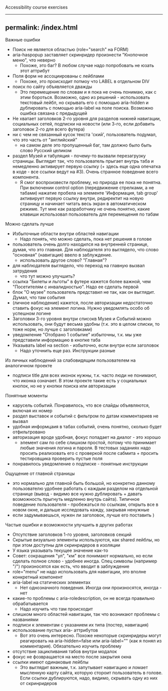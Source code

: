 Accessibility course exercises

---
permalink: /index.html
---

Важные ошибки

* Поиск не является областью (role="search" на FORM)
* aria-haspopup заставляет скринридер произнести "Кнопочное меню", что неверно
  * Похоже, это баг? В любом случае надо попробовать не юзать этот аттрибут
* Поля форм не ассоциированы с лейблами
  * Похоже, это происходит потмоу что LABEL в отдельном DIV
* поиск по сайту объявляется дважды 
  * Это перемещение по словам и я пока не очень понимаю, как с этим бороться. Возможно, одно из решений - использовать текстовый лейбл, но скрывать его с помощью aria-hidden и дублировать с помощью aria-label на поле поиска. Возможно ошибка связана с предыдущей
* Не хватает заголовков 2-го уровня для разделов нижней навигации, социальных сетей, подписки на новости (или 3-го, если добавить заголовок 2-го для всего футера)
* ни с чем не связанный кусок текста 'ский', пользователь подумал, что это часть от "английский" 
  * на самом деле это пропущенный баг, там должно было быть слово Русский целиком
* раздел Музей и табуляция - почему-то вызвали перезагрузку страницы. Выглядит так, что пользователь прыгает внутрь таба и немедленно активирует первую ссылку (+ здесь еще одна опечатка в коде - все ссылки ведут на #3). Очень странное поведение всего компонента.
  * Я смог воспроизвести проблему, но природа ее пока не понятна. При включении control option (передвижение стрелками, а не табами) нажатие пробела на элементе 'Информация, tab group' активирует первую ссылку внутри, редиректит на новую страницу и начинает читать весь экран в автоматическом режиме. Тут мне как разработчику не очень понятно, какие клавиши использовал пользователь для перемещения по табам

Можно сделать лучше

* Избыточные области внутри областей навигации
  * Надо понять, что можно сделать, пока нет решения в голове
* пользователь очень долго находился на внутренней странице, думая, что это главная. Для наблюдателя это выглядело, что слово "основная" (навигация) ввело в заблуждение.
  * использовать другое слово? "Главная"?
* для наблюдателя выглядело, что переход на главную вызвал затрудения
  * что тут можно улучшить?
* ссылка "Билеты и льготы" в футере кажется более важной, чем "Посетителям с инвалидностью". Надо ее сделать первой
* блок "О музее" пользователь представил не так, как он выглядит. Думал, что там события
* (личное наблюдение) кажется, после авторизации недостаточно ставить фокус на элемент логина. Нужно уведомлять особо об успешном логине
* Заголовки 3-го уровня внутри списокв Музея и Событий можно использовать, они будут весьма удобны (т.к. это в целом списки, то тоже норм, но лучше с заголовками)
* уведомление "Отобрано 1 событие" избыточны, т.к. мы уже представили информацию в кнопке таба
* Указывать label на section - избыточно, если внутри если заголовок
  * Надо уточнить еще раз. Инструкции разные

Из личных наблюдений за слабовидящим пользователем на аналогичном проекте
* подписи title для всех иконок нужны, т.к. часто люди не понимают, что иконка означает. В этом проекте такие есть у социальных кнопок, но не у кнопки поиска или авторизации

Понятные моменты

* карусель событий. Понравилось, что все слайды объявляются, включая их номер
* раздел выставок и событий с фильтром по датам комментариев не вызвал
* удобная информцаия в табах событий, очень понятно, сколько будет отфильтровано
* авторизация вроде удобная, фокус попадает на диалог - это хорошо
  * элемент сам по себе слишком простой, потому что принимает любые значения логина и пароля. В тестовых заданиях надо просить реализовать его с проверкой после сабмита + просить тестировщика проверить пустые поля
* понравилось уведомление о подписке - понятные инструкции

Ощущение от главной страницы 

* это нормально для главной быть большой, но конкретно данному пользователю удобнее работать с каждым разделом на отдельной странице (вывод - видимо все нужно дублировать + давать возможность прыгнуть медленно внутрь сайта). Типичное поведение пользователя - пробежаться по ссылкам, открыть все в новом окне, и дальше исследовать кажду, закрывая ненужные
* если задумываешься, нужен ли заголовок, лучше его поставить )

Частые ошибки и возможности улучшить в других работах

* Отсутствие заголовков 1-го уровня, заголовков секций
* Скрытые визуально элементы используются, как shared лейблы, но при этом доступны для скринридеров в изоляции
* У языка указывать текущее значение как-то
* Совет: сокращения "ул", "км" все понимают нормально, но если сделать полное слово - удобнее иногда. Спец символы (например "/") произносятся как есть, что вводит в заблуждение
* role="menu" не надо использовать для навигации, это вполне конкретный компонент
* aria-label на статических элементах
  * Нет однозначного поведения. Иногда они произносятся, иногда - нет
* какие-то проблемы с aria-roledescription, он не всегда правильно обрабатывается
  * Надо изучить что там происходит
* слишком много областей навигации, так что возникают проблемы с названиями
* подписи к элементам с указанием их типа (постер, навигация)
* использование пустых aria- аттрибутов
  * Вот это очень интересно. Похоже некоторые скринридеры могут реагировать на aria-hidden=false или aria-label="" (как я понял из комментария). Обязательно изучить проблему
* отсутствие зацикливания табов внутри модалок
* фокус не фозвращается на место после закрытия окна
* ссылки имеют одинаковые лейблы
  * Это выглядит важным, т.к. запутывает навигацию и ломает мысленную карту сайта, которую стороит пользователь в голове. Если ссылки дублируются, надо, видимо, скрывать одну из них от скринридеров
